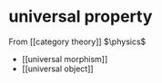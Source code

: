 # universal property
From [[category theory]]
$\physics$

- [[universal morphism]]
- [[universal object]]